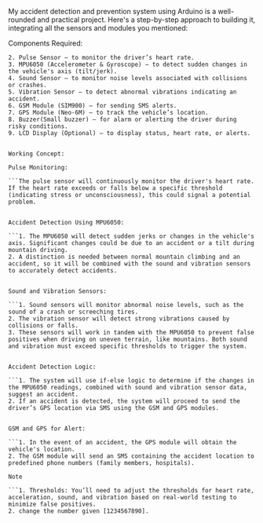 My accident detection and prevention system using Arduino is a well-rounded and practical project. Here's a step-by-step approach to building it, integrating all the sensors and modules you mentioned:

Components Required:

```1. Arduino (Uno/Nano/Mega)
2. Pulse Sensor – to monitor the driver’s heart rate.
3. MPU6050 (Accelerometer & Gyroscope) – to detect sudden changes in the vehicle's axis (tilt/jerk).
4. Sound Sensor – to monitor noise levels associated with collisions or crashes.
5. Vibration Sensor – to detect abnormal vibrations indicating an accident.
6. GSM Module (SIM900) – for sending SMS alerts.
7. GPS Module (Neo-6M) – to track the vehicle’s location.
8. Buzzer(Small buzzer) – for alarm or alerting the driver during risky conditions.
9. LCD Display (Optional) – to display status, heart rate, or alerts.


Working Concept:

Pulse Monitoring:

```The pulse sensor will continuously monitor the driver's heart rate. If the heart rate exceeds or falls below a specific threshold (indicating stress or unconsciousness), this could signal a potential problem.


Accident Detection Using MPU6050:

```1. The MPU6050 will detect sudden jerks or changes in the vehicle's axis. Significant changes could be due to an accident or a tilt during mountain driving.
2. A distinction is needed between normal mountain climbing and an accident, so it will be combined with the sound and vibration sensors to accurately detect accidents.


Sound and Vibration Sensors:

```1. Sound sensors will monitor abnormal noise levels, such as the sound of a crash or screeching tires.
2. The vibration sensor will detect strong vibrations caused by collisions or falls.
3. These sensors will work in tandem with the MPU6050 to prevent false positives when driving on uneven terrain, like mountains. Both sound and vibration must exceed specific thresholds to trigger the system.


Accident Detection Logic:

```1. The system will use if-else logic to determine if the changes in the MPU6050 readings, combined with sound and vibration sensor data, suggest an accident.
2. If an accident is detected, the system will proceed to send the driver’s GPS location via SMS using the GSM and GPS modules.


GSM and GPS for Alert:

```1. In the event of an accident, the GPS module will obtain the vehicle's location.
2. The GSM module will send an SMS containing the accident location to predefined phone numbers (family members, hospitals).

Note

```1. Thresholds: You’ll need to adjust the thresholds for heart rate, acceleration, sound, and vibration based on real-world testing to minimize false positives.
2. change the number given [1234567890].
